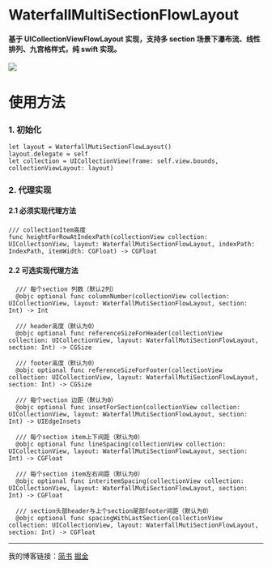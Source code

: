 # WaterfallMultiSectionFlowLayout

#### 基于 UICollectionViewFlowLayout 实现，支持多 section 场景下瀑布流、线性排列、九宫格样式，纯 swift 实现。

![](https://upload-images.jianshu.io/upload_images/1243805-194b0a6584c37ccf.gif?imageMogr2/auto-orient/strip)

# 使用方法
### 1. 初始化

```
let layout = WaterfallMutiSectionFlowLayout()
layout.delegate = self
let collection = UICollectionView(frame: self.view.bounds, collectionViewLayout: layout)
```

### 2. 代理实现
#### 2.1 必须实现代理方法
```
/// collectionItem高度
func heightForRowAtIndexPath(collectionView collection: UICollectionView, layout: WaterfallMutiSectionFlowLayout, indexPath: IndexPath, itemWidth: CGFloat) -> CGFloat
```
#### 2.2 可选实现代理方法
```
  /// 每个section 列数（默认2列）
  @objc optional func columnNumber(collectionView collection: UICollectionView, layout: WaterfallMutiSectionFlowLayout, section: Int) -> Int
  
  /// header高度（默认为0）
  @objc optional func referenceSizeForHeader(collectionView collection: UICollectionView, layout: WaterfallMutiSectionFlowLayout, section: Int) -> CGSize
  
  /// footer高度（默认为0）
  @objc optional func referenceSizeForFooter(collectionView collection: UICollectionView, layout: WaterfallMutiSectionFlowLayout, section: Int) -> CGSize
  
  /// 每个section 边距（默认为0）
  @objc optional func insetForSection(collectionView collection: UICollectionView, layout: WaterfallMutiSectionFlowLayout, section: Int) -> UIEdgeInsets
  
  /// 每个section item上下间距（默认为0）
  @objc optional func lineSpacing(collectionView collection: UICollectionView, layout: WaterfallMutiSectionFlowLayout, section: Int) -> CGFloat
  
  /// 每个section item左右间距（默认为0）
  @objc optional func interitemSpacing(collectionView collection: UICollectionView, layout: WaterfallMutiSectionFlowLayout, section: Int) -> CGFloat
  
  /// section头部header与上个section尾部footer间距（默认为0）
  @objc optional func spacingWithLastSection(collectionView collection: UICollectionView, layout: WaterfallMutiSectionFlowLayout, section: Int) -> CGFloat
```

----
我的博客链接：[简书](https://www.jianshu.com/u/38c0c4089e64) [掘金](https://juejin.im/user/5cc7af9df265da034e7e997a)
